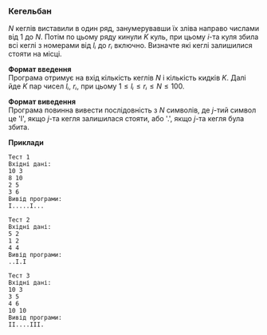 ### Кегельбан
$N$ кеглів виставили в один ряд, занумерувавши їх зліва направо числами від $1$ до $N$. Потім по цьому ряду 
кинули $K$ куль, при цьому $i$-та куля збила всі кеглі з номерами від $lᵢ$ до $rᵢ$ включно. Визначте 
які кеглі залишилися стояти на місці.  

**Формат введення**  
Програма отримує на вхід кількість кеглів $N$ і кількість кидків $K$. Далі йде $K$ пар чисел $lᵢ$, $rᵢ$,
при цьому $1 ≤ lᵢ ≤ rᵢ ≤ N ≤ 100$.
  
**Формат виведення**  
Програма повинна вивести послідовність з $N$ символів, де $j$-тий символ це 'I', якщо $j$-та кегля 
залишилася стояти, або '.', якщо $j$-та кегля була збита.

**Приклади**
```
Тест 1
Вхідні дані:
10 3
8 10
2 5
3 6
Вивід програми:
I.....I...

Тест 2
Вхідні дані:
5 2
1 2
4 4
Вивід програми:
..I.I

Тест 3
Вхідні дані:
10 3
3 5
4 6
10 10
Вивід програми:
II....III.
```